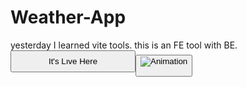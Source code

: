 # Weather-App
yesterday I learned vite tools. this is an FE tool with BE. <br>
<a href="https://weatherchecker-api.netlify.app/" ><Button style="color:blue, background-color:white; width:200px; padding: .5rem 2rem;">It's Lıve Here<Button></a>
![Animation](https://github.com/M-Burak-Yilmazer/Weather-App/assets/101402476/685cc187-8f98-4e58-ab30-41e83689c727)
